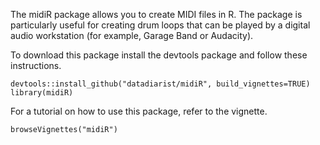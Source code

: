 The midiR package allows you to create MIDI files in R.  The package is particularly useful for creating drum loops that can be played by a digital audio workstation (for example, Garage Band or Audacity).  

To download this package install the devtools package and follow these instructions.

```{r, eval = F}
devtools::install_github("datadiarist/midiR", build_vignettes=TRUE)
library(midiR)
```

For a tutorial on how to use this package, refer to the vignette.

```{r, eval = F}
browseVignettes("midiR")
```
